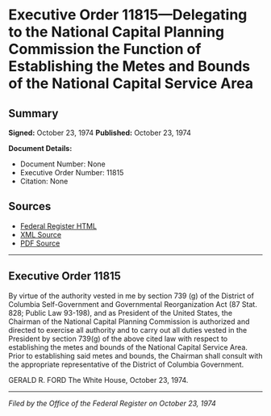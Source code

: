 # Executive Order 11815—Delegating to the National Capital Planning Commission the Function of Establishing the Metes and Bounds of the National Capital Service Area

## Summary

**Signed:** October 23, 1974
**Published:** October 23, 1974

**Document Details:**
- Document Number: None
- Executive Order Number: 11815
- Citation: None

## Sources
- [Federal Register HTML](https://www.presidency.ucsb.edu/documents/executive-order-11815-delegating-the-national-capital-planning-commission-the-function)
- [XML Source](None)
- [PDF Source](None)

---

## Executive Order 11815

By virtue of the authority vested in me by section 739 (g) of the District of Columbia Self-Government and Governmental Reorganization Act (87 Stat. 828; Public Law 93-198), and as President of the United States, the Chairman of the National Capital Planning Commission is authorized and directed to exercise all authority and to carry out all duties vested in the President by section 739(g) of the above cited law with respect to establishing the metes and bounds of the National Capital Service Area. Prior to establishing said metes and bounds, the Chairman shall consult with the appropriate representative of the District of Columbia Government.

GERALD R. FORD
The White House,
October 23, 1974.

---

*Filed by the Office of the Federal Register on October 23, 1974*
